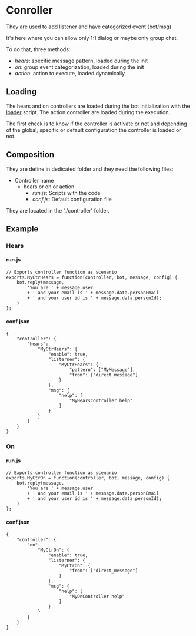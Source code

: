 # Conroller
They are used to add listener and have categorized event (bot/msg)

It's here where you can allow only 1:1 dialog or maybe only group chat.

To do that, three methods:
- *hears*: specific message pattern, loaded during the init
- *on*: group event categorization, loaded during the init
- *action*: action to execute, loaded dynamically

## Loading
The hears and on controllers are loaded during the bot initialization
with the [loader](./controller/loader.js) script.
The action controller are loaded during the execution.

The first check is to know if the controller is activate or not and
depending of the global, specific or default configuration the controller
is loaded or not.

## Composition
They are define in dedicated folder and they need the following files:
- Controller name
  - hears or on or action
    - *run.js*: Scripts with the code
    - *conf.js*: Default configuration file

They are located in the './controller' folder.

## Example
### Hears
#### run.js
```
// Exports controller function as scenario
exports.MyCtrHears = function(controller, bot, message, config) {
    bot.reply(message,
        'You are ' + message.user
        + ' and your email is ' + message.data.personEmail
        + ' and your user id is ' + message.data.personId);
    )
};
```
#### conf.json
```
{
    "controller": {
        "hears":
            "MyCtrHears": {
                "enable": true,
                "listerner": {
                    "MyCtrHears": {
                        "pattern": ["MyMessage"],
                        "from": ["direct_message"]
                    }
                },
                "msg": {
                    "help": [
                        "MyHearsController help"
                    ]
                }
            }
        }
    }
}
```
### On
#### run.js
```
// Exports controller function as scenario
exports.MyCtrOn = function(controller, bot, message, config) {
    bot.reply(message,
        'You are ' + message.user
        + ' and your email is ' + message.data.personEmail
        + ' and your user id is ' + message.data.personId);
    )
};
```
#### conf.json
```
{
    "controller": {
        "on":
            "MyCtrOn": {
                "enable": true,
                "listerner": {
                    "MyCtrOn": {
                        "from": ["direct_message"]
                    }
                },
                "msg": {
                    "help": [
                        "MyOnController help"
                    ]
                }
            }
        }
    }
}
```
